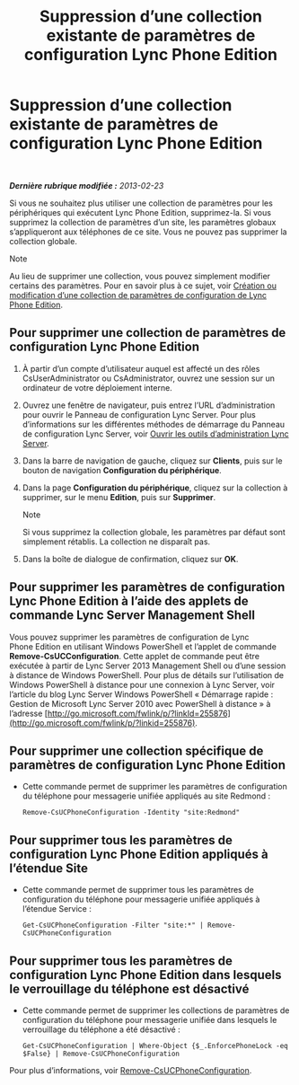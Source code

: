 ﻿---
title: Suppression d’une collection existante de paramètres de configuration Lync Phone Edition
TOCTitle: Suppression d’une collection existante de paramètres de configuration Lync Phone Edition
ms:assetid: 1bfc427d-4dcd-4199-b25f-8d5cfec2164f
ms:mtpsurl: https://technet.microsoft.com/fr-fr/library/JJ687984(v=OCS.15)
ms:contentKeyID: 49891252
ms.date: 05/20/2016
mtps_version: v=OCS.15
ms.translationtype: HT
---

# Suppression d’une collection existante de paramètres de configuration Lync Phone Edition

 

_**Dernière rubrique modifiée :** 2013-02-23_

Si vous ne souhaitez plus utiliser une collection de paramètres pour les périphériques qui exécutent Lync Phone Edition, supprimez-la. Si vous supprimez la collection de paramètres d’un site, les paramètres globaux s’appliqueront aux téléphones de ce site. Vous ne pouvez pas supprimer la collection globale.

> [!NOTE]  
> Au lieu de supprimer une collection, vous pouvez simplement modifier certains des paramètres. Pour en savoir plus à ce sujet, voir <a href="lync-server-2013-create-or-modify-a-collection-of-lync-phone-edition-configuration-settings.md">Création ou modification d’une collection de paramètres de configuration de Lync Phone Edition</a>.

## Pour supprimer une collection de paramètres de configuration Lync Phone Edition

1.  À partir d’un compte d’utilisateur auquel est affecté un des rôles CsUserAdministrator ou CsAdministrator, ouvrez une session sur un ordinateur de votre déploiement interne.

2.  Ouvrez une fenêtre de navigateur, puis entrez l’URL d’administration pour ouvrir le Panneau de configuration Lync Server. Pour plus d’informations sur les différentes méthodes de démarrage du Panneau de configuration Lync Server, voir [Ouvrir les outils d’administration Lync Server](lync-server-2013-open-lync-server-administrative-tools.md).

3.  Dans la barre de navigation de gauche, cliquez sur **Clients**, puis sur le bouton de navigation **Configuration du périphérique**.

4.  Dans la page **Configuration du périphérique**, cliquez sur la collection à supprimer, sur le menu **Edition**, puis sur **Supprimer**.
    
    > [!NOTE]  
    > Si vous supprimez la collection globale, les paramètres par défaut sont simplement rétablis. La collection ne disparaît pas.

5.  Dans la boîte de dialogue de confirmation, cliquez sur **OK**.

## Pour supprimer les paramètres de configuration Lync Phone Edition à l’aide des applets de commande Lync Server Management Shell

Vous pouvez supprimer les paramètres de configuration de Lync Phone Edition en utilisant Windows PowerShell et l’applet de commande **Remove-CsUCConfiguration**. Cette applet de commande peut être exécutée à partir de Lync Server 2013 Management Shell ou d’une session à distance de Windows PowerShell. Pour plus de détails sur l’utilisation de Windows PowerShell à distance pour une connexion à Lync Server, voir l’article du blog Lync Server Windows PowerShell « Démarrage rapide : Gestion de Microsoft Lync Server 2010 avec PowerShell à distance » à l’adresse [http://go.microsoft.com/fwlink/p/?linkId=255876](http://go.microsoft.com/fwlink/p/?linkid=255876).

## Pour supprimer une collection spécifique de paramètres de configuration Lync Phone Edition

  - Cette commande permet de supprimer les paramètres de configuration du téléphone pour messagerie unifiée appliqués au site Redmond :
    
        Remove-CsUCPhoneConfiguration -Identity "site:Redmond"

## Pour supprimer tous les paramètres de configuration Lync Phone Edition appliqués à l’étendue Site

  - Cette commande permet de supprimer tous les paramètres de configuration du téléphone pour messagerie unifiée appliqués à l’étendue Service :
    
        Get-CsUCPhoneConfiguration -Filter "site:*" | Remove-CsUCPhoneConfiguration

## Pour supprimer tous les paramètres de configuration Lync Phone Edition dans lesquels le verrouillage du téléphone est désactivé

  - Cette commande permet de supprimer les collections de paramètres de configuration du téléphone pour messagerie unifiée dans lesquels le verrouillage du téléphone a été désactivé :
    
        Get-CsUCPhoneConfiguration | Where-Object {$_.EnforcePhoneLock -eq $False} | Remove-CsUCPhoneConfiguration

Pour plus d’informations, voir [Remove-CsUCPhoneConfiguration](https://docs.microsoft.com/en-us/powershell/module/skype/Remove-CsUCPhoneConfiguration).

